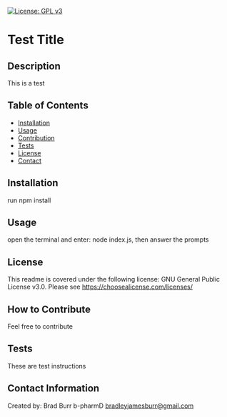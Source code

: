
[![License: GPL v3](https://img.shields.io/badge/License-GPLv3-blue.svg)](https://www.gnu.org/licenses/gpl-3.0) 
# Test Title

## Description

This is a test

## Table of Contents 

- [Installation](#installation)
- [Usage](#usage)
- [Contribution](#how-to-contribute)
- [Tests](#tests)
- [License](#license)
- [Contact](#contact-information)

## Installation

run npm install

## Usage

open the terminal and enter: node index.js, then answer the prompts

## License

This readme is covered under the following license: GNU General Public License v3.0. Please see https://choosealicense.com/licenses/

## How to Contribute

Feel free to contribute

## Tests

These are test instructions

## Contact Information
Created by: Brad Burr
b-pharmD
bradleyjamesburr@gmail.com
